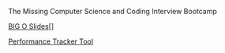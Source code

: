 The Missing Computer Science and Coding Interview Bootcamp

[BIG O Slides](https://cs.slides.com/colt_steele/big-o-notation)[]

[Performance Tracker Tool](https://rithmschool.github.io/function-timer-demo)